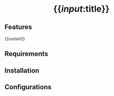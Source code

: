 <div align="center">

# {{_input_:title}}

</div>

## Features
{{_cursor_}}

## Requirements


## Installation


## Configurations


